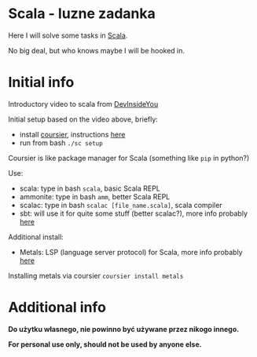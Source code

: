 # Scala - luzne zadanka

Here I will solve some tasks in [Scala](https://en.wikipedia.org/wiki/Scala_(programming_language)).

No big deal, but who knows maybe I will be hooked in.

# Initial info

Introductory video to scala from [DevInsideYou](https://www.youtube.com/watch?v=-xRfJcwhy7A)

Initial setup based on the video above, briefly:
- install [coursier](https://github.com/coursier/coursier), instructions [here](https://get-coursier.io/docs/cli-installation)
- run from bash `./sc setup`

Coursier is like package manager for Scala (something like `pip` in python?)

Use:
- scala: type in bash `scala`, basic Scala REPL
- ammonite: type in bash `amm`, better Scala REPL
- scalac: type in bash `scalac [file_name.scala]`, scala compiler
- sbt: will use it for quite some stuff (better scalac?), more info probably [here](https://www.scala-sbt.org/)

Additional install:
- Metals: LSP (language server protocol) for Scala, more info probably [here](https://scalameta.org/metals/)

Installing metals via coursier `coursier install metals`

# Additional info

**Do użytku własnego, nie powinno być używane przez nikogo innego.**

**For personal use only, should not be used by anyone else.**
